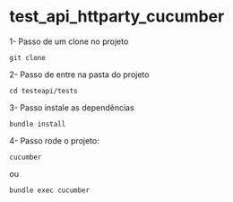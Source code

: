 # test_api_httparty_cucumber

1- Passo de um clone no projeto

```
git clone 
```

2- Passo de entre na pasta do projeto

```
cd testeapi/tests
```

3- Passo instale as dependências

```
bundle install
```


4- Passo rode o projeto:

```
cucumber
```

ou 

```
bundle exec cucumber
```
